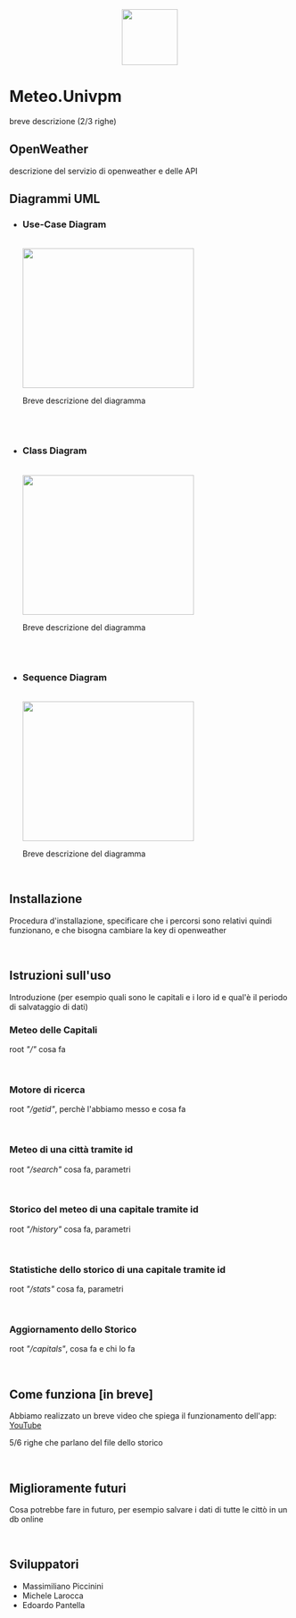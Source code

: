 <center>
  <img src="Media/logo.jpg" width="100" height="100" />
</center>
<h1>Meteo.Univpm</h1>
<p>breve descrizione (2/3 righe)</p>
<h2>OpenWeather</h2>
<p>descrizione del servizio di openweather e delle API</p>
<h2>Diagrammi UML</h2>
<ul>
  <li>
    <h3>Use-Case Diagram</h3>
  </li>
  <br>
  <img src="usecasediagram" width="80%" height="250" /><br>
  <p>Breve descrizione del diagramma</p>
  <br><br>
  <li>
    <h3>Class Diagram</h3>
  </li>
  <br>
  <img src="class diagram" width="80%" height="250" /><br>
  <p>Breve descrizione del diagramma</p>
  <br><br>
  <li>
    <h3>Sequence Diagram</h3>
  </li>
  <br>
  <img src="sequencediagram" width="80%" height="250" /><br>
  <p>Breve descrizione del diagramma</p>
</ul>
<br>
<h2>Installazione</h2>
<p>Procedura d'installazione, specificare che i percorsi sono relativi quindi funzionano, e che bisogna cambiare la key di openweather</p>
<br>
<h2>Istruzioni sull'uso</h2>
<p>Introduzione (per esempio quali sono le capitali e i loro id e qual'è il periodo di salvataggio di dati)</p>
<h3>Meteo delle Capitali</h3>
<p>root <i>"/"</i> cosa fa</p>
<br>
<h3>Motore di ricerca</h3>
<p>root <i>"/getid"</i>, perchè l'abbiamo messo e cosa fa</p>
<br>
<h3>Meteo di una città tramite id</h3>
<p>root <i>"/search"</i> cosa fa, parametri</p>
<br>
<h3>Storico del meteo di una capitale tramite id</h3>
<p>root <i>"/history"</i> cosa fa, parametri</p>
<br>
<h3>Statistiche dello storico di una capitale tramite id</h3>
<p>root <i>"/stats"</i> cosa fa, parametri</p>
<br>
<h3>Aggiornamento dello Storico</h3>
<p>root <i>"/capitals"</i>, cosa fa e chi lo fa</p>
<br>
<h2>Come funziona [in breve]</h2>
<p>Abbiamo realizzato un breve video che spiega il funzionamento dell'app: <a href="https://youtu.be/-NHd0RyF9n0" target="new">YouTube</a></p>
<p>5/6 righe che parlano del file dello storico</p>
<br>
<h2>Miglioramente futuri</h2>
<p>Cosa potrebbe fare in futuro, per esempio salvare i dati di tutte le cittò in un db online</p>
<br>
<h2>Sviluppatori</h2>
<ul>
  <li>
    Massimiliano Piccinini
  </li>
  <li>
    Michele Larocca
  </li>
  <li>
    Edoardo Pantella
  </li>
</ul>
